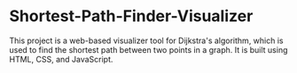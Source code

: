 # Shortest-Path-Finder-Visualizer
This project is a web-based visualizer tool for Dijkstra's algorithm, which is used to find the shortest path between two points in a graph. It is built using HTML, CSS, and JavaScript.
